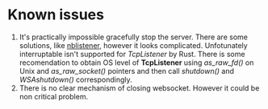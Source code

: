 # Known issues

1. It's practically impossible gracefully stop the server. There are some solutions, like
[nblistener](https://github.com/garypen/nblistener/tree/master), however it looks complicated.
Unfotunately interruptable isn't supported for *TcpListener* by Rust. There is some recomendation to obtain OS
level of **TcpListener** using *as_raw_fd()* on Unix and *as_raw_socket()* pointers and then call *shutdown()* and
*WSAshutdown()* correspondingly.
2. There is no clear mechanism of closing websocket. However it could be non critical problem.